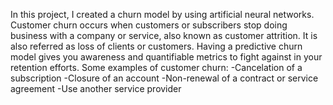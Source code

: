 In this project, I created a churn model by using artificial neural networks.
Customer churn occurs when customers or subscribers stop doing business with a company or service, also known as customer attrition. It is also referred as loss of clients or customers.
Having a predictive churn model gives you awareness and quantifiable metrics to fight against in your retention efforts.
Some examples of customer churn:
  -Cancelation of a subscription
  -Closure of an account
  -Non-renewal of a contract or service agreement
  -Use another service provider
